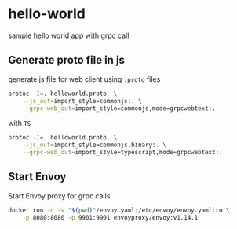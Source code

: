 # hello-world

sample hello world app with grpc call

## Generate proto file in js

generate js file for web client using `.proto` files

```bash
protoc -I=. helloworld.proto  \
    --js_out=import_style=commonjs:. \
    --grpc-web_out=import_style=commonjs,mode=grpcwebtext:.
```

with `TS`

```bash
protoc -I=. helloworld.proto  \
    --js_out=import_style=commonjs,binary:. \
    --grpc-web_out=import_style=typescript,mode=grpcwebtext:.
```

## Start Envoy

Start Envoy proxy for grpc calls

```bash
docker run -d -v "$(pwd)"/envoy.yaml:/etc/envoy/envoy.yaml:ro \
    -p 8080:8080 -p 9901:9901 envoyproxy/envoy:v1.14.1
```
